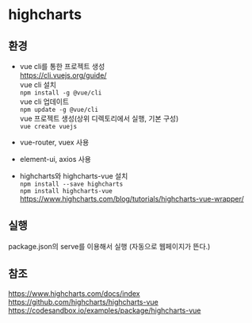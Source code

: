 # highcharts

## 환경

* vue cli를 통한 프로젝트 생성  
https://cli.vuejs.org/guide/  
vue cli 설치  
`npm install -g @vue/cli`  
vue cli 업데이트  
`npm update -g @vue/cli`  
vue 프로젝트 생성(상위 디렉토리에서 실행, 기본 구성)  
`vue create vuejs`

* vue-router, vuex 사용  

* element-ui, axios 사용  

* highcharts와 highcharts-vue 설치  
`npm install --save highcharts`  
`npm install highcharts-vue`  
https://www.highcharts.com/blog/tutorials/highcharts-vue-wrapper/  

## 실행
package.json의 serve를 이용해서 실행 (자동으로 웹페이지가 뜬다.)

## 참조
https://www.highcharts.com/docs/index  
https://github.com/highcharts/highcharts-vue
https://codesandbox.io/examples/package/highcharts-vue  


